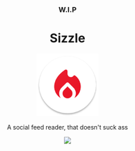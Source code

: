 <center>
<h3>W.I.P</h3>
<h1>Sizzle</h1>
<img src="android/app/src/main/res/mipmap-xxxhdpi/ic_launcher.png" width=144>
<p>A social feed reader, that doesn't suck ass</p>
<a href="/LICENSE" alt="License: MIT"><img src="https://img.shields.io/badge/License-MIT-blue.svg"></a>
</center>